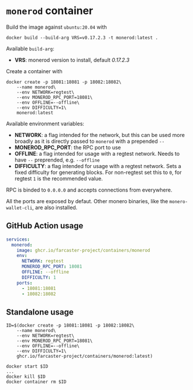 # `monerod` container

Build the image against `ubuntu:20.04` with

```
docker build --build-arg VRS=v0.17.2.3 -t monerod:latest .
```

Available `build-arg`:

- **VRS**: monerod version to install, default _0.17.2.3_

Create a container with

```
docker create -p 18081:18081 -p 18082:18082\
    --name monerod\
    --env NETWORK=regtest\
    --env MONEROD_RPC_PORT=18081\
    --env OFFLINE=--offline\
    --env DIFFICULTY=1\
    monerod:latest
```

Available environment variables:

- **NETWORK**: a flag intended for the network, but this can be used more broadly as it is directly passed to `monerod` with a prepended `--`
- **MONEROD_RPC_PORT**: the RPC port to use
- **OFFLINE**: a flag intended for usage with a regtest network. Needs to have `--` preprended, e.g. `--offline`
- **DIFFICULTY**: a flag intended for usage with a regtest network. Sets a fixed difficulty for generating blocks. For non-regtest set this to `0`, for regtest `1` is the recommended value.

RPC is binded to `0.0.0.0` and accepts connections from everywhere.

All the ports are exposed by defaut. Other monero binaries, like the `monero-wallet-cli`, are also installed.

## GitHub Action usage

```yaml
services:
  monerod:
    image: ghcr.io/farcaster-project/containers/monerod
    env:
      NETWORK: regtest
      MONEROD_RPC_PORT: 18081
      OFFLINE: --offline
      DIFFICULTY: 1
    ports:
      - 18081:18081
      - 18082:18082
```

## Standalone usage

```
ID=$(docker create -p 18081:18081 -p 18082:18082\
    --name monerod\
    --env NETWORK=regtest\
    --env MONEROD_RPC_PORT=18081\
    --env OFFLINE=--offline\
    --env DIFFICULTY=1\
    ghcr.io/farcaster-project/containers/monerod:latest)

docker start $ID
...
docker kill $ID
docker container rm $ID
```

